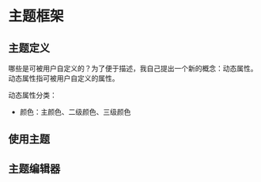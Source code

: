 # 主题框架

## 主题定义

哪些是可被用户自定义的？为了便于描述，我自己提出一个新的概念：动态属性。动态属性指可被用户自定义的属性。

动态属性分类：

- 颜色：主颜色、二级颜色、三级颜色

## 使用主题

## 主题编辑器



